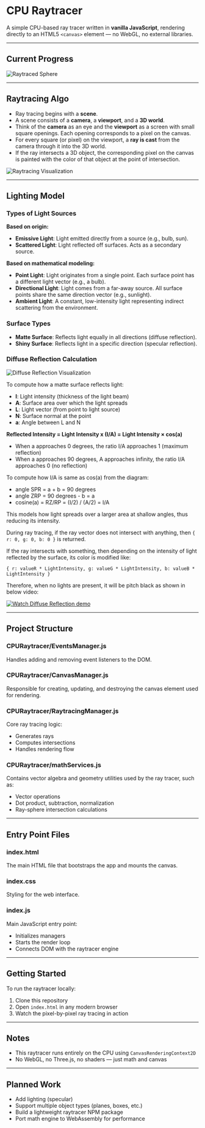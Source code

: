# CPU Raytracer

A simple CPU-based ray tracer written in **vanilla JavaScript**, rendering directly to an HTML5 `<canvas>` element — no WebGL, no external libraries.

---

## Current Progress

![Raytraced Sphere](readmeImages/current_progress.png)

---

## Raytracing Algo

- Ray tracing begins with a **scene**.
- A scene consists of a **camera**, a **viewport**, and a **3D world**.
- Think of the **camera** as an eye and the **viewport** as a screen with small square openings. Each opening corresponds to a pixel on the canvas.
- For every square (or pixel) on the viewport, a **ray is cast** from the camera through it into the 3D world.
- If the ray intersects a 3D object, the corresponding pixel on the canvas is painted with the color of that object at the point of intersection.

![Raytracing Visualization](readmeImages/raytracing_algo.png)

---

## Lighting Model

### Types of Light Sources

**Based on origin:**

- **Emissive Light**: Light emitted directly from a source (e.g., bulb, sun).
- **Scattered Light**: Light reflected off surfaces. Acts as a secondary source.

**Based on mathematical modeling:**

- **Point Light**: Light originates from a single point. Each surface point has a different light vector (e.g., a bulb).
- **Directional Light**: Light comes from a far-away source. All surface points share the same direction vector (e.g., sunlight).
- **Ambient Light**: A constant, low-intensity light representing indirect scattering from the environment.

### Surface Types

- **Matte Surface**: Reflects light equally in all directions (diffuse reflection).
- **Shiny Surface**: Reflects light in a specific direction (specular reflection).

### Diffuse Reflection Calculation

![Diffuse Reflection Visualization](readmeImages/diffuse_light_calc.png)

To compute how a matte surface reflects light:

- **I**: Light intensity (thickness of the light beam)
- **A**: Surface area over which the light spreads
- **L**: Light vector (from point to light source)
- **N**: Surface normal at the point
- **a**: Angle between L and N

**Reflected Intensity = Light Intensity x (I/A) = Light Intensity × cos(a)**

- When a approaches 0 degrees, the ratio I/A approaches 1 (maximum reflection)
- When a approaches 90 degrees, A approaches infinity, the ratio I/A approaches 0 (no reflection)

To compute how I/A is same as cos(a) from the diagram:

- angle SPR = a + b = 90 degrees
- angle ZRP = 90 degrees - b = a
- cosine(a) = RZ/RP = (I/2) / (A/2) = I/A

This models how light spreads over a larger area at shallow angles, thus reducing its intensity.

During ray tracing, if the ray vector does not intersect with anything, then `{ r: 0, g: 0, b: 0 }` is returned.

If the ray intersects with something, then depending on the intensity of light reflected by the surface, its color is modified like:

`{ r: valueR * LightIntensity, g: valueG * LightIntensity, b: valueB * LightIntensity }`

Therefore, when no lights are present, it will be pitch black as shown in below video:

[![Watch Diffuse Reflection demo](readmeImages/Diffuse_Lighting_demo.png)](https://www.youtube.com/watch?v=PY25eGugKfM)

---

## Project Structure

### CPURaytracer/EventsManager.js

Handles adding and removing event listeners to the DOM.

### CPURaytracer/CanvasManager.js

Responsible for creating, updating, and destroying the canvas element used for rendering.

### CPURaytracer/RaytracingManager.js

Core ray tracing logic:

- Generates rays
- Computes intersections
- Handles rendering flow

### CPURaytracer/mathServices.js

Contains vector algebra and geometry utilities used by the ray tracer, such as:

- Vector operations
- Dot product, subtraction, normalization
- Ray-sphere intersection calculations

---

## Entry Point Files

### index.html

The main HTML file that bootstraps the app and mounts the canvas.

### index.css

Styling for the web interface.

### index.js

Main JavaScript entry point:

- Initializes managers
- Starts the render loop
- Connects DOM with the raytracer engine

---

## Getting Started

To run the raytracer locally:

1. Clone this repository
2. Open `index.html` in any modern browser
3. Watch the pixel-by-pixel ray tracing in action

---

## Notes

- This raytracer runs entirely on the CPU using `CanvasRenderingContext2D`
- No WebGL, no Three.js, no shaders — just math and canvas

---

## Planned Work

- Add lighting (specular)
- Support multiple object types (planes, boxes, etc.)
- Build a lightweight raytracer NPM package
- Port math engine to WebAssembly for performance
